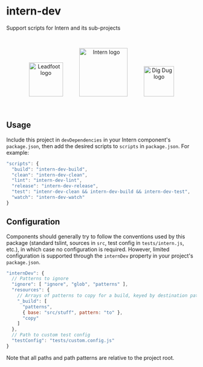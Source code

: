 # intern-dev

Support scripts for Intern and its sub-projects

<br><p align="center">
<img src="https://cdn.rawgit.com/theintern/leadfoot/master/docs/logo.svg" alt="Leadfoot logo" height="90">
&nbsp; &nbsp; &nbsp; &nbsp; &nbsp;
<img src="https://cdn.rawgit.com/theintern/intern/master/docs/logo.svg" alt="Intern logo" height="128">
&nbsp; &nbsp; &nbsp; &nbsp; &nbsp;
<img src="https://cdn.rawgit.com/theintern/digdug/master/docs/logo.svg" alt="Dig Dug logo" height="80">

</p></br>

## Usage

Include this project in `devDependencies` in your Intern component's
`package.json`, then add the desired scripts to `scripts` in `package.json`. For
example:

```js
"scripts": {
  "build": "intern-dev-build",
  "clean": "intern-dev-clean",
  "lint": "intern-dev-lint",
  "release": "intern-dev-release",
  "test": "intenr-dev-clean && intern-dev-build && intern-dev-test",
  "watch": "intern-dev-watch"
}
```

## Configuration

Components should generally try to follow the conventions used by this package
(standard tslint, sources in `src`, test config in `tests/intern.js`, etc.), in
which case no configuration is required. However, limited configuration is
supported through the `internDev` property in your project's `package.json`.

```js
"internDev": {
  // Patterns to ignore
  "ignore": [ "ignore", "glob", "patterns" ],
  "resources": {
    // Arrays of patterns to copy for a build, keyed by destination path
    "_build": [
      "patterns",
      { base: "src/stuff", pattern: "to" },
      "copy"
    ]
  },
  // Path to custom test config
  "testConfig": "tests/custom.config.js"
}
```

Note that all paths and path patterns are relative to the project root.
